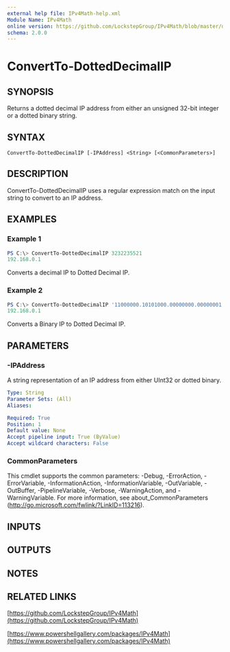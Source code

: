 ```yaml
---
external help file: IPv4Math-help.xml
Module Name: IPv4Math
online version: https://github.com/LockstepGroup/IPv4Math/blob/master/docs/ConvertTo-DottedDecimnalIP.md
schema: 2.0.0
---
```


# ConvertTo-DottedDecimalIP

## SYNOPSIS
Returns a dotted decimal IP address from either an unsigned 32-bit integer or a dotted binary string.

## SYNTAX

```
ConvertTo-DottedDecimalIP [-IPAddress] <String> [<CommonParameters>]
```

## DESCRIPTION
ConvertTo-DottedDecimalIP uses a regular expression match on the input string to convert to an IP address.

## EXAMPLES

### Example 1
```powershell
PS C:\> ConvertTo-DottedDecimalIP 3232235521
192.168.0.1
```

Converts a decimal IP to Dotted Decimal IP.

### Example 2
```powershell
PS C:\> ConvertTo-DottedDecimalIP '11000000.10101000.00000000.00000001'
192.168.0.1
```

Converts a Binary IP to Dotted Decimal IP.

## PARAMETERS

### -IPAddress
A string representation of an IP address from either UInt32 or dotted binary.

```yaml
Type: String
Parameter Sets: (All)
Aliases:

Required: True
Position: 1
Default value: None
Accept pipeline input: True (ByValue)
Accept wildcard characters: False
```

### CommonParameters
This cmdlet supports the common parameters: -Debug, -ErrorAction, -ErrorVariable, -InformationAction, -InformationVariable, -OutVariable, -OutBuffer, -PipelineVariable, -Verbose, -WarningAction, and -WarningVariable.
For more information, see about_CommonParameters (http://go.microsoft.com/fwlink/?LinkID=113216).

## INPUTS

## OUTPUTS

## NOTES

## RELATED LINKS

[https://github.com/LockstepGroup/IPv4Math](https://github.com/LockstepGroup/IPv4Math)

[https://www.powershellgallery.com/packages/IPv4Math](https://www.powershellgallery.com/packages/IPv4Math)
